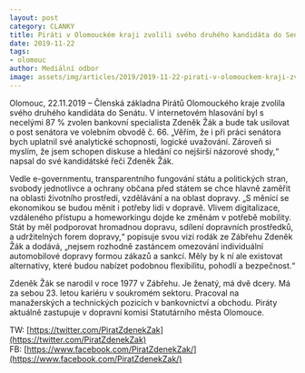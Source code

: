 ```yaml
---
layout: post
category: CLANKY
title: Piráti v Olomouckém kraji zvolili svého druhého kandidáta do Senátu
date: 2019-11-22
tags: 
- olomouc
author: Mediální odbor
image: assets/img/articles/2019/2019-11-22-pirati-v-olomouckem-kraji-zvolili-sveho-druheho-kandidata-do-senatu.jpg  #751x422 pixelu
---
```

Olomouc, 22.11.2019 – Členská základna Pirátů Olomouckého kraje zvolila svého druhého kandidáta do Senátu. V internetovém hlasování byl s necelými 87 % zvolen bankovní specialista Zdeněk Žák a bude tak usilovat o post senátora ve volebním obvodě č. 66. „Věřím, že i při práci senátora bych uplatnil své analytické schopnosti, logické uvažování. Zároveň si myslím, že jsem schopen diskuse a hledání co nejširší názorové shody,“ napsal do své kandidátské řeči Zdeněk Žák.

Vedle e-governmentu, transparentního fungování státu a politických stran, svobody jednotlivce a ochrany občana před státem se chce hlavně zaměřit na oblasti životního prostředí, vzdělávání a na oblast dopravy. „S měnící se ekonomikou se budou měnit i potřeby lidí v dopravě. Vlivem digitalizace, vzdáleného přístupu a homeworkingu dojde ke změnám v potřebě mobility. Stát by měl podporovat hromadnou dopravu, sdílení dopravních prostředků, a udržitelných forem dopravy,“ popisuje svou vizi rodák ze Zábřehu  Zdeněk Žák a dodává, „nejsem rozhodně zastáncem omezování individuální automobilové dopravy formou zákazů a sankcí. Měly by k ní ale existovat alternativy, které budou nabízet podobnou flexibilitu, pohodlí a bezpečnost.“

Zdeněk Žák se narodil v roce 1977 v Zábřehu. Je ženatý, má dvě dcery. Má za sebou 23. letou kariéru v soukromém sektoru. Pracoval na manažerských a technických pozicích v bankovnictví a obchodu. Piráty aktuálně zastupuje v dopravní komisi Statutárního města Olomouce.

TW: [https://twitter.com/PiratZdenekZak](https://twitter.com/PiratZdenekZak)  
FB: [https://www.facebook.com/PiratZdenekZak/](https://www.facebook.com/PiratZdenekZak/)